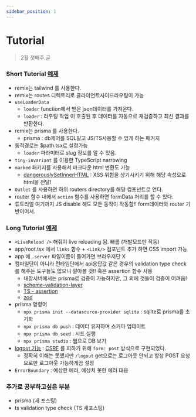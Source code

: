 ```yaml
---
sidebar_position: 1
---
```


# Tutorial

> 2월 첫째주 글

### Short Tutorial [예제](https://github.com/poseanop/remix)

- remix는 tailwind 를 사용한다.
- remix는 routes 디렉토리로 클라이언트사이드라우팅이 가능
- `useLoaderData`
  - `loader` function에서 받은 json데이터를 가져온다.
  - `loader` : 라우팅 작업 이 호출된 후 데이터를 자동으로 재검증하고 최신 결과를 반환한다.
- remix는 prisma 를 사용한다.
  - prisma : db제어를 SQL말고 JS/TS사용할 수 있게 하는 패키지
- 동적경로는 $path.tsx로 설정가능
  - `loader` 파라미터로 slug 정보를 알 수 있음.
- `tiny-invariant` 를 이용한 TypeScript narrowing
- `marked` 패키지를 사용해서 마크다운 html 변환도 가능
  - [dangerouslySetInnerHTML](https://ko.reactjs.org/docs/dom-elements.html#dangerouslysetinnerhtml) : XSS 위험을 상기시키기 위해 해당 속성으로 html을 전달!
- `Outlet` 를 사용하면 하위 routers directory를 해당 컴포넌트로 연다.
- router 함수 내에서 `action` 함수를 사용하면 formData 처리를 할 수 있다.
- 튜토리얼 여기까지 JS disable 해도 모든 동작이 작동함!! form데이터와 router 기반이어서.

### Long Tutorial [예제](https://github.com/poseanop/remix2)

- `<LiveReload />` 해줘야 live reloading 됨. 빠름 (개발모드만 작동)
- app/root.tsx 에서 `links` 함수 + `<Link/>` 컴포넌트 추가 하면 CSS import 가능
- app 에 `.server` 파일이름이 들어가면 브라우저단 X
- 컴파일단이 아니라 런타임단에서 api응답값 같은 경우의 validation type check 를 해주는 도구들도 많으니 알아볼 것!! 혹은 assertion 함수 사용
  - 내장서버에서는 prisma로 검증이 가능하지만, 그 외에 것들이 검증이 어려움!
  - [scheme-validation-layer](https://www.pumpkiinbell.com/blog/remote/scheme-validation-layer)
  - [TS - assertion](https://www.typescriptlang.org/docs/handbook/release-notes/typescript-3-7.html#assertion-functions)
  - [zod](https://www.npmjs.com/package/zod)
- prisma 명령어
  - `npx prisma init --datasource-provider sqlite` : sqlite로 prisma를 초기화
  - `npx prisma db push` : 데이터 유지하며 스키마 업데이트
  - `npx prisma db seed` : 시드 실행
  - `npx prisma studio` : 웹으로 DB 보기
- [logout 기능](https://remix.run/docs/en/v1/tutorials/jokes#build-logout-action) : [CSRF](https://zzang9ha.tistory.com/341) 를 피하기 위해 `form: post` 방식으로 구현되었다.
  - 정확히 이해는 못했지만 `/logout` get으로는 로그아웃 안되고 항상 POST 요청으로만 로그아웃 가능하게끔 설정
- `ErrorBoundary` : 예상한 에러, 예상치 못한 에러 대응

### 추가로 공부하고싶은 부분

- prisma (새 포스팅)
- ts validation type check (TS 새포스팅)
